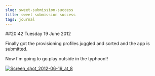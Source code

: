 ```yaml
---
slug: sweet-submission-success
title: sweet submission success
tags: journal
---
```


##20:42 Tuesday 19 June 2012

Finally got the provisioning profiles juggled and sorted and the app is submitted.

 

Now I'm going to go play outside in the typhoon!!

 

[![Screen_shot_2012-06-19_at_8](http://getfile0.posterous.com/getfile/files.posterous.com/temp-2012-06-19/dznoclIDrrjgeljbxHanJIJxacICDdhrJwuwdmDebDrbrttwmststenykHkA/Screen_shot_2012-06-19_at_8.36.21_PM.png.scaled500.png)](http://getfile4.posterous.com/getfile/files.posterous.com/temp-2012-06-19/dznoclIDrrjgeljbxHanJIJxacICDdhrJwuwdmDebDrbrttwmststenykHkA/Screen_shot_2012-06-19_at_8.36.21_PM.png.scaled1000.png)
